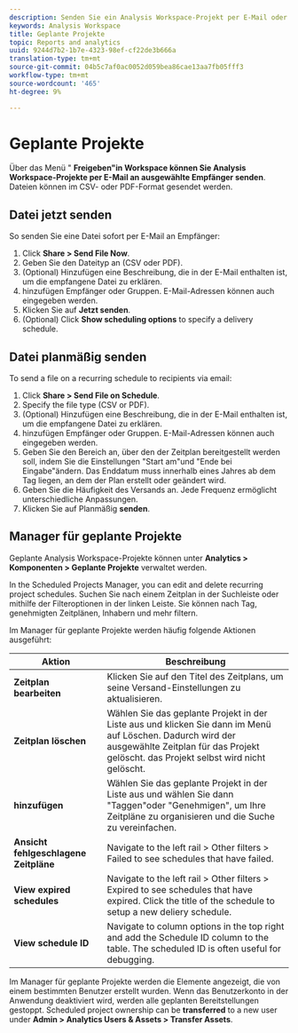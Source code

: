 ```yaml
---
description: Senden Sie ein Analysis Workspace-Projekt per E-Mail oder planen Sie es für den Versand.
keywords: Analysis Workspace
title: Geplante Projekte
topic: Reports and analytics
uuid: 9244d7b2-1b7e-4323-98ef-cf22de3b666a
translation-type: tm+mt
source-git-commit: 04b5c7af0ac0052d059bea86cae13aa7fb05fff3
workflow-type: tm+mt
source-wordcount: '465'
ht-degree: 9%

---
```



# Geplante Projekte

Über das Menü &quot; **Freigeben&quot;in Workspace können Sie Analysis Workspace-Projekte per E-Mail an ausgewählte Empfänger senden**. Dateien können im CSV- oder PDF-Format gesendet werden.

## Datei jetzt senden

So senden Sie eine Datei sofort per E-Mail an Empfänger:

1. Click **Share > Send File Now**.
1. Geben Sie den Dateityp an (CSV oder PDF).
1. (Optional) Hinzufügen eine Beschreibung, die in der E-Mail enthalten ist, um die empfangene Datei zu erklären.
1. hinzufügen Empfänger oder Gruppen. E-Mail-Adressen können auch eingegeben werden.
1. Klicken Sie auf **Jetzt senden**.
1. (Optional) Click **Show scheduling options** to specify a delivery schedule.

## Datei planmäßig senden

To send a file on a recurring schedule to recipients via email:

1. Click **Share > Send File on Schedule**.
1. Specify the file type (CSV or PDF).
1. (Optional) Hinzufügen eine Beschreibung, die in der E-Mail enthalten ist, um die empfangene Datei zu erklären.
1. hinzufügen Empfänger oder Gruppen. E-Mail-Adressen können auch eingegeben werden.
1. Geben Sie den Bereich an, über den der Zeitplan bereitgestellt werden soll, indem Sie die Einstellungen &quot;Start am&quot;und &quot;Ende bei Eingabe&quot;ändern. Das Enddatum muss innerhalb eines Jahres ab dem Tag liegen, an dem der Plan erstellt oder geändert wird.
1. Geben Sie die Häufigkeit des Versands an. Jede Frequenz ermöglicht unterschiedliche Anpassungen.
1. Klicken Sie auf Planmäßig **senden**.

## Manager für geplante Projekte

Geplante Analysis Workspace-Projekte können unter **Analytics > Komponenten > Geplante Projekte** verwaltet werden.

In the Scheduled Projects Manager, you can edit and delete recurring project schedules. Suchen Sie nach einem Zeitplan in der Suchleiste oder mithilfe der Filteroptionen in der linken Leiste. Sie können nach Tag, genehmigten Zeitplänen, Inhabern und mehr filtern.

Im Manager für geplante Projekte werden häufig folgende Aktionen ausgeführt:

| Aktion | Beschreibung |
|---|---|
| **Zeitplan bearbeiten** | Klicken Sie auf den Titel des Zeitplans, um seine Versand-Einstellungen zu aktualisieren. |
| **Zeitplan löschen** | Wählen Sie das geplante Projekt in der Liste aus und klicken Sie dann im Menü auf Löschen. Dadurch wird der ausgewählte Zeitplan für das Projekt gelöscht. das Projekt selbst wird nicht gelöscht. |
| **hinzufügen** | Wählen Sie das geplante Projekt in der Liste aus und wählen Sie dann &quot;Taggen&quot;oder &quot;Genehmigen&quot;, um Ihre Zeitpläne zu organisieren und die Suche zu vereinfachen. |
| **Ansicht fehlgeschlagene Zeitpläne** | Navigate to the left rail > Other filters > Failed to see schedules that have failed. |
| **View expired schedules** | Navigate to the left rail > Other filters > Expired to see schedules that have expired. Click the title of the schedule to setup a new deliery schedule. |
| **View schedule ID** | Navigate to column options in the top right and add the Schedule ID column to the table. The scheduled ID is often useful for debugging. |

Im Manager für geplante Projekte werden die Elemente angezeigt, die von einem bestimmten Benutzer erstellt wurden. Wenn das Benutzerkonto in der Anwendung deaktiviert wird, werden alle geplanten Bereitstellungen gestoppt. Scheduled project ownership can be **transferred** to a new user under **Admin > Analytics Users &amp; Assets > Transfer Assets**.
